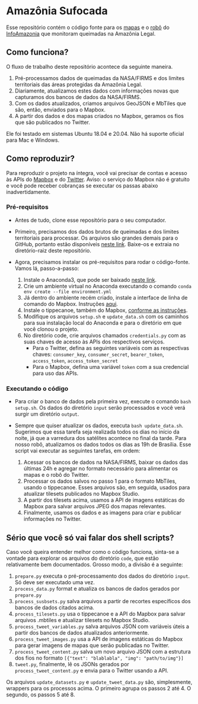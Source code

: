 # Amazônia Sufocada

Esse repositório contém o código fonte para os [mapas](#) e o [robô](https://twitter.com/botqueimadas) do [InfoAmazonia](https://twitter.com/InfoAmazoniaBR) que monitoram queimadas na Amazônia Legal.

## Como funciona?

O fluxo de trabalho deste repositório acontece da seguinte maneira.

1. Pré-processamos dados de queimadas da NASA/FIRMS e dos limites territoriais das áreas protegidas da Amazônia Legal.
2. Diariamente, atualizamos estes dados com informações novas que capturamos dos bancos de dados da NASA/FIRMS.
3. Com os dados atualizados, criamos arquivos GeoJSON e MbTiles que são, então, enviados para o Mapbox.
4. A partir dos dados e dos mapas criados no Mapbox, geramos os fios que são publicados no Twitter.

Ele foi testado em sistemas Ubuntu 18.04 e 20.04. Não há suporte oficial para Mac e Windows.

## Como reproduzir?

Para reproduzir o projeto na íntegra, você vai precisar de contas e acesso às APIs do [Mapbox](https://www.mapbox.com/) e do [Twitter](https://developer.twitter.com/en). Aviso: o serviço do Mapbox não é gratuito e você pode receber cobranças se executar os passas abaixo inadvertidamente.

### Pré-requisitos

- Antes de tudo, clone esse repositório para o seu computador.

- Primeiro, precisamos dos dados brutos de queimadas e dos limites territoriais para processar. Os arquivos são grandes demais para o GitHub, portanto estão disponíveis [neste link](https://drive.google.com/file/d/1wqCokvhoHcVgJ7QnmS-kIypwgDFkIJBr/view?usp=sharing). Baixe-os e extraia no diretório-raiz deste repositório.

- Agora, precisamos instalar os pré-requisitos para rodar o código-fonte. Vamos lá, passo-a-passo:
	1. Instale o Anaconda3, que pode ser baixado [neste link](https://www.anaconda.com/products/individual).
	2. Crie um ambiente virtual no Anaconda executando o comando `conda env create --file environment.yml`
	3. Já dentro do ambiente recém criado, instale a interface de linha de comando do Mapbox. Instruções [aqui](https://github.com/mapbox/mapbox-cli-py).
	4. Instale o tippecanoe, também do Mapbox, [conforme as instruções](https://github.com/mapbox/tippecanoe).
	5. Modifique os arquivos `setup.sh` e `update_data.sh` com os caminhos para sua instalação local do Anaconda e para o diretório em que você clonou o projeto.
	6. No diretório code, crie arquivos chamados `credentials.py`  com as suas chaves de acesso às APIs dos respectivos serviços.
		- Para o Twitter, defina as seguintes variáveis com as respectivas chaves: `consumer_key`, `consumer_secret`, `bearer_token`, `access_token`, `access_token_secret`
		- Para o Mapbox, defina uma variável `token` com a sua credencial para uso das APIs.
	

### Executando o código

- Para criar o banco de dados pela primeira vez, execute o comando `bash setup.sh`. Os dados do diretório `input` serão processados e você verá surgir um diretório `output`.

- Sempre que quiser atualizar os dados, executa `bash update_data.sh`. Sugerimos que essa tarefa seja realizada todos os dias no início da noite, já que a varredura dos satélites acontece no final da tarde. Para nosso robô, atualizamos os dados todos os dias as 19h de Brasília. Esse script vai executar as seguintes tarefas, em ordem:
	1. Acessar os bancos de dados na NASA/FIRMS, baixar os dados das últimas 24h e agregar no formato necessário para alimentar os mapas e o robô do Twitter.
	2. Processar os dados salvos no passo 1 para o formato MbTiles, usando o tippecanoe. Esses arquivos são, em seguida, usados para atualizar tilesets publicados no Mapbox Studio.
	3. A partir dos tilesets acima, usamos a API de imagens estáticas do Mapbox para salvar arquivos JPEG dos mapas relevantes.
	4. Finalmente, usamos os dados e as imagens para criar e publicar informações no Twitter.

## Sério que você só vai falar dos shell scripts?
Caso você queira entender melhor como o código funciona, sinta-se a vontade para explorar os arquivos do diretório `code`, que estão relativamente bem documentados. Grosso modo, a divisão é a seguinte:

1. `prepare.py` executa o pré-processamento dos dados do diretório `input`. Só deve ser executado uma vez.
2. `process_data.py` format e atualiza os bancos de dados gerados por `prepare.py`
3. `process_susbsets.py` salva arquivos a partir de recortes específicos dos bancos de dados citados acima.
4. `process_tilesets.py` usa o tippecanoe e a API do Mapbox para salvar arquivos .mbtiles e atualizar tilesets no Mapbox Studio.
5. `process_tweet_variables.py` salva arquivos JSON com variáveis úteis a partir dos bancos de dados atualizados anteriormente.
6. `process_tweet_images.py` usa a API de imagens estáticas do Mapbox para gerar imagens de mapas que serão publicadas no Twitter.
7. `process_tweet_content.py` salva um novo arquivo JSON com a estrutura dos fios no formato `[{"text": "blablabla", "img": "path/to/img"}]`
8. `tweet.py`, finalmente, lê os JSONs gerados por `process_tweet_content.py` e envia para o Twitter usando a API.

Os arquivos `update_datasets.py` e `update_tweet_data.py` são, simplesmente, wrappers para os processos acima. O primeiro agrupa os passos 2 até 4. O segundo, os passos 5 até 8. 
